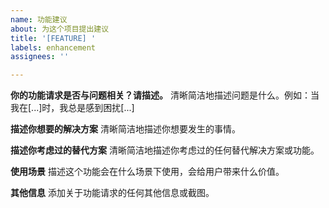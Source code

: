 ```yaml
---
name: 功能建议
about: 为这个项目提出建议
title: '[FEATURE] '
labels: enhancement
assignees: ''

---
```


**你的功能请求是否与问题相关？请描述。**
清晰简洁地描述问题是什么。例如：当我在[...]时，我总是感到困扰[...]

**描述你想要的解决方案**
清晰简洁地描述你想要发生的事情。

**描述你考虑过的替代方案**
清晰简洁地描述你考虑过的任何替代解决方案或功能。

**使用场景**
描述这个功能会在什么场景下使用，会给用户带来什么价值。

**其他信息**
添加关于功能请求的任何其他信息或截图。 